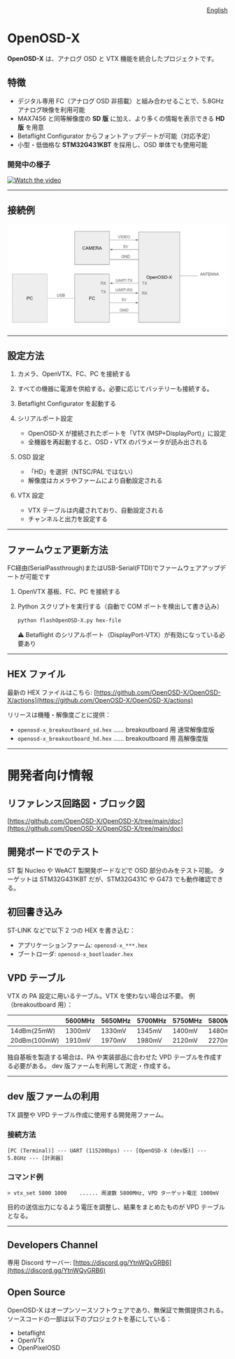 <p align="right">
  <a href="./README.md">English</a>
</p>

# OpenOSD-X

**OpenOSD-X** は、アナログ OSD と VTX 機能を統合したプロジェクトです。

## 特徴

* デジタル専用 FC（アナログ OSD 非搭載）と組み合わせることで、5.8GHz アナログ映像を利用可能
* MAX7456 と同等解像度の **SD 版** に加え、より多くの情報を表示できる **HD 版** を用意
* Betaflight Configurator からフォントアップデートが可能（対応予定）
* 小型・低価格な **STM32G431KBT** を採用し、OSD 単体でも使用可能

### 開発中の様子

[![Watch the video](https://img.youtube.com/vi/yP9opvcfM-8/0.jpg)](https://youtu.be/iuA0HPM-mJo)

---

## 接続例

![connection](doc/Connection.png)

---

## 設定方法

1. カメラ、OpenVTX、FC、PC を接続する
2. すべての機器に電源を供給する。必要に応じてバッテリーも接続する。
3. Betaflight Configurator を起動する
4. シリアルポート設定

   * OpenOSD-X が接続されたポートを「VTX (MSP+DisplayPort)」に設定
   * 全機器を再起動すると、OSD・VTX のパラメータが読み出される
5. OSD 設定

   * 「HD」を選択（NTSC/PAL ではない）
   * 解像度はカメラやファームにより自動設定される
6. VTX 設定

   * VTX テーブルは内蔵されており、自動設定される
   * チャンネルと出力を設定する

---

## ファームウェア更新方法
FC経由(SerialPassthrough)またはUSB-Serial(FTDI)でファームウェアアップデートが可能です
1. OpenVTX 基板、FC、PC を接続する
2. Python スクリプトを実行する（自動で COM ポートを検出して書き込み）

   ```bash
   python flashOpenOSD-X.py hex-file
   ```

   ⚠ Betaflight のシリアルポート（DisplayPort-VTX）が有効になっている必要あり

---

## HEX ファイル

最新の HEX ファイルはこちら:
[https://github.com/OpenOSD-X/OpenOSD-X/actions](https://github.com/OpenOSD-X/OpenOSD-X/actions)

リリースは機種・解像度ごとに提供：

* `openosd-x_breakoutboard_sd.hex` …… breakoutboard 用 通常解像度版
* `openosd-x_breakoutboard_hd.hex` …… breakoutboard 用 高解像度版

---

# 開発者向け情報

## リファレンス回路図・ブロック図

[https://github.com/OpenOSD-X/OpenOSD-X/tree/main/doc](https://github.com/OpenOSD-X/OpenOSD-X/tree/main/doc)

## 開発ボードでのテスト

ST 製 Nucleo や WeACT 製開発ボードなどで OSD 部分のみをテスト可能。
ターゲットは STM32G431KBT だが、STM32G431C や G473 でも動作確認できる。

## 初回書き込み

ST-LINK などで以下 2 つの HEX を書き込む：

* アプリケーションファーム: `openosd-x_***.hex`
* ブートローダ: `openosd-x_bootloader.hex`

## VPD テーブル

VTX の PA 設定に用いるテーブル。VTX を使わない場合は不要。
例（breakoutboard 用）：

| 　            | 5600MHz | 5650MHz | 5700MHz | 5750MHz | 5800MHz | 5850MHz | 5900MHz | 5950MHz | 6000MHz |
| ------------ | ------- | ------- | ------- | ------- | ------- | ------- | ------- | ------- | ------- |
| 14dBm(25mW)  | 1300mV  | 1330mV  | 1345mV  | 1400mV  | 1480mV  | 1590mV  | 1670mV  | 1710mV  | 1760mV  |
| 20dBm(100mW) | 1910mV  | 1970mV  | 1980mV  | 2120mV  | 2270mV  | 2430mV  | 2540mV  | 2620mV  | 2750mV  |

独自基板を製造する場合は、PA や実装部品に合わせた VPD テーブルを作成する必要がある。
dev 版ファームを利用して測定・作成する。

---

## dev 版ファームの利用

TX 調整や VPD テーブル作成に使用する開発用ファーム。

### 接続方法

```text
[PC (Terminal)] --- UART (115200bps) --- [OpenOSD-X (dev版)] --- 5.8GHz --- [計測器]
```

### コマンド例

```text
> vtx_set 5800 1000    ...... 周波数 5800MHz, VPD ターゲット電圧 1000mV
```

目的の送信出力になるよう電圧を調整し、結果をまとめたものが VPD テーブルとなる。

---

## Developers Channel

専用 Discord サーバー:
[https://discord.gg/YtnWQyGRB6](https://discord.gg/YtnWQyGRB6)

## Open Source

OpenOSD-X はオープンソースソフトウェアであり、無保証で無償提供される。
ソースコードの一部は以下のプロジェクトを基にしている：

* betaflight
* OpenVTx
* OpenPixelOSD

